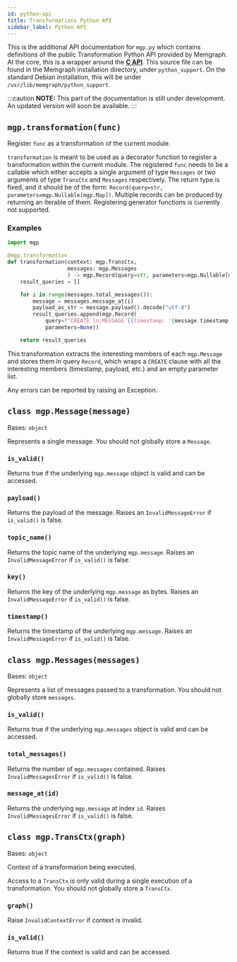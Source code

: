 ```yaml
---
id: python-api
title: Transformations Python API
sidebar_label: Python API
---
```


This is the additional API documentation for `mgp.py`  which contains definitions of the public Transformation Python API provided by Memgraph.
At the core, this is a wrapper around the **[C API](c-api.md)**. This source file can be found in the Memgraph installation directory,
under `python_support`. On the standard Debian installation, this will be under `/usr/lib/memgraph/python_support`.

:::caution
**NOTE:** This part of the documentation is still under development. An updated version will soon be available.
:::

## `mgp.transformation(func)`
Register `func` as a transformation of the current module.

`transformation` is meant to be used as a decorator function to register a transformation
within the current module. The registered `func` needs to be a callable which either accepts
a single argument of type `Messages` or two arguments of type `TransCtx` and `Messages` respectively.
The return type is fixed, and it should be of the form:
`Record(query=str, parameters=mgp.Nullable[mgp.Map])`. Multiple records can be
produced by returning an iterable of them. Registering generator functions
is currently not supported.

### Examples
```python
import mgp

@mgp.transformation
def transformation(context: mgp.TransCtx,
                   messages: mgp.Messages
                   ) -> mgp.Record(query=str, parameters=mgp.Nullable[mgp.Map]):
    result_queries = []

    for i in range(messages.total_messages()):
        message = messages.message_at(i)
        payload_as_str = message.payload().decode("utf-8")
        result_queries.append(mgp.Record(
            query=f"CREATE (n:MESSAGE {{timestamp: '{message.timestamp()}', payload: '{payload_as_str}', topic: '{message.topic_name()}'}})",
            parameters=None))

    return result_queries
```
This transformation extracts the interesting members of each `mgp.Message` and stores them in query `Record`, which wraps a `CREATE` clause
with all the interesting members (timestamp, payload, etc.) and an empty parameter list.

Any errors can be reported by raising an Exception.

## `class mgp.Message(message)`
Bases: `object`

Represents a single message.
You should not globally store a `Message`.

### `is_valid()`
Returns true if the underlying `mgp.message` object is valid and can be accessed.

### `payload()`
Returns the payload of the message.
Raises an `InvalidMessageError` if `is_valid()` is false.

### `topic_name()`
Returns the topic name of the underlying `mgp.message`.
Raises an `InvalidMessageError` if `is_valid()` is false.

### `key()`
Returns the key of the underlying `mgp.message` as bytes.
Raises an `InvalidMessageError` if `is_valid()` is false.

### `timestamp()`
Returns the timestamp of the underlying `mgp.message`.
Raises an `InvalidMessageError` if `is_valid()` is false.

## `class mgp.Messages(messages)`
Bases: `object`

Represents a list of messages passed to a transformation.
You should not globally store `messages`.

### `is_valid()`
Returns true if the underlying `mgp.messages` object is valid and can be accessed.

### `total_messages()`
Returns the number of `mgp.messages` contained.
Raises `InvalidMessagesError` if `is_valid()` is false.

### `message_at(id)`
Returns the underlying `mgp.message` at index `id`.
Raises `InvalidMessagesError` if `is_valid()` is false.

## `class mgp.TransCtx(graph)`
Bases: `object`

Context of a transformation being executed.

Access to a `TransCtx` is only valid during a single execution of a transformation.
You should not globally store a `TransCtx`.

### `graph()`
Raise `InvalidContextError` if context is invalid.

### `is_valid()`
Returns true if the context is valid and can be accessed.
